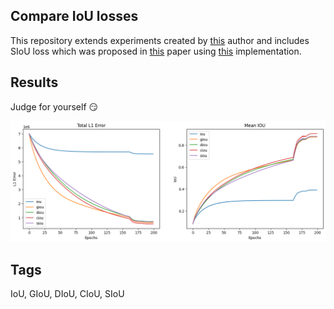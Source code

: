 ## Compare IoU losses

This repository extends experiments created by [this](https://github.com/ksachdeva/od-loss-exp/blob/main/simulation_exp.ipynb) author and includes SIoU loss which was proposed in [this](https://arxiv.org/abs/2205.12740) paper using [this](https://github.com/meituan/YOLOv6/blob/87dd3d3963b6b373ccdc626b9bae5a2afec5639e/yolov6/utils/figure_iou.py#L75) implementation.


## Results

Judge for yourself 😏

![results](results.png)

## Tags

IoU, GIoU, DIoU, CIoU, SIoU 